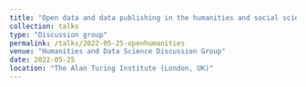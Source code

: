 ```yaml
---
title: "Open data and data publishing in the humanities and social sciences."
collection: talks
type: "Discussion group"
permalink: /talks/2022-05-25-openhumanities
venue: "Humanities and Data Science Discussion Group"
date: 2022-05-25
location: "The Alan Turing Institute (London, UK)"
---
```

